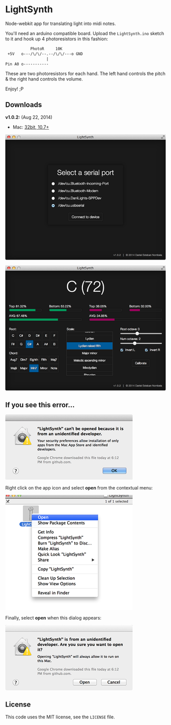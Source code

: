 LightSynth
=========
Node-webkit app for translating light into midi notes.

You'll need an arduino compatible board. Upload the `LightSynth.ino` sketch to it and hook up 4 photoresistors in this fashion:

               PhotoR     10K
     +5V   o---/\/\/--.--/\/\/---o GND
                      |
    Pin A0 o-----------

These are two photoresistors for each hand. The left hand controls the pitch & the right hand controls the volume.

Enjoy! ;P

## Downloads
**v1.0.2:** (Aug 22, 2014)

 * Mac: [32bit, 10.7+](https://github.com/danielesteban/LightSynth/releases/download/v1.0.2/LightSynth-darwin.dmg)

![Connect View](https://raw.githubusercontent.com/danielesteban/LightSynth/master/screenshots/connect.png)

![Main View](https://raw.githubusercontent.com/danielesteban/LightSynth/master/screenshots/main.png)

## If you see this error...

![Gatekeeper error](https://raw.githubusercontent.com/danielesteban/LightSynth/master/screenshots/gatekeeper1.png)

Right click on the app icon and select **open** from the contextual menu:

![App contextual menu](https://raw.githubusercontent.com/danielesteban/LightSynth/master/screenshots/gatekeeper2.png)

Finally, select **open** when this dialog appears:

![Gatekeeper dialog](https://raw.githubusercontent.com/danielesteban/LightSynth/master/screenshots/gatekeeper3.png)

## License
This code uses the MIT license, see the `LICENSE` file.
